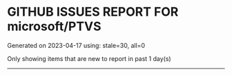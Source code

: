 
# GITHUB ISSUES REPORT FOR microsoft/PTVS


Generated on 2023-04-17 using: stale=30, all=0


Only showing items that are new to report in past 1 day(s)


---
